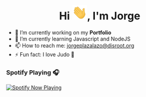<h1 align="center">Hi <img src="https://raw.githubusercontent.com/ABSphreak/ABSphreak/master/gifs/Hi.gif" width="40px" />, I'm Jorge</h1>

- 🔭 I’m currently working on my **Portfolio**
- 🌱 I’m currently learning Javascript and NodeJS
- 📫 How to reach me: <jorgeplazalazo@disroot.org>
- ⚡ Fun fact: I love Judo 🥋

### Spotify Playing 🎧
[<img src="https://spotify-now-playing-sandy.vercel.app/api/spotify-playing" alt="Spotify Now Playing" width="350" />](https://open.spotify.com/user/swdzr4sooyx6urc5ka1tgis70)
